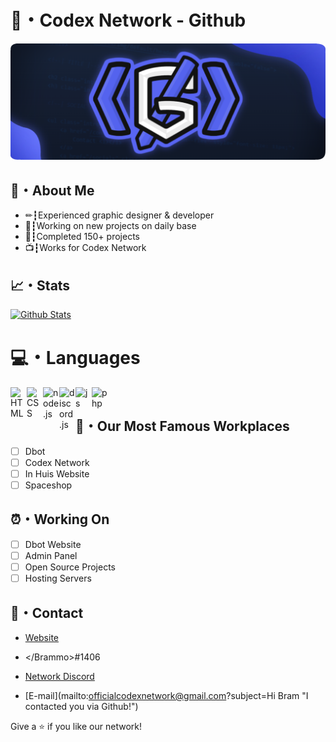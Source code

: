 # 🏢・Codex Network - Github

![Codex Network](/banner.png "Codex Network")

## 📘・About Me

- ✏┇Experienced graphic designer & developer
- 📆┇Working on new projects on daily base
- 🛒┇Completed 150+ projects
- 📺┇Works for Codex Network

## 📈・Stats

<p align="left">
    <a href="https://github.com/OfficialCodexNetwork?tab=repositories" title="Profile">
        <img src="https://github-readme-stats.vercel.app/api?username=OfficialCodexNetwork&show_icons=true&theme=graywhite&border_color=aaa&custom_title=My%20GitHub%20Stats&border_radius=25" alt="Github Stats" />
    </a>

</p>

# 💻・Languages 
<img align="left" alt="HTML" width="26px" src="https://upload.wikimedia.org/wikipedia/commons/thumb/3/38/HTML5_Badge.svg/600px-HTML5_Badge.svg.png" />
<img align="left" alt="CSS" width="26px" src="https://www.pngkey.com/png/full/347-3470911_css3-html-css-js-logo-white.png" />
<img align="left" alt="node.js" width="26px" src="https://i.imgur.com/tYLFZBh.png" /> 
<img align="left" alt="discord.js" width="26px" src="https://i.imgur.com/SI1DZf3.png" />
<img align="left" alt="js" width="26px" src="https://i.imgur.com/3u1wzwE.png" />
<img align="left" alt="php" width="26px" src="https://pngimg.com/uploads/php/php_PNG43.png" /> <br />

## 🤖・Our Most Famous Workplaces

- [ ] Dbot
- [ ] Codex Network
- [ ] In Huis Website
- [ ] Spaceshop

## ⏰・Working On

- [ ] Dbot Website
- [ ] Admin Panel
- [ ] Open Source Projects
- [ ] Hosting Servers

## 💼・Contact

- [Website](https://codex-network.nl/ "Website")

- &lt;/Brammo>#1406

- [Network Discord](https://discord.gg/7HyUTnJvYE "Network Discord")

- [E-mail](mailto:officialcodexnetwork@gmail.com?subject=Hi Bram "I contacted you via Github!")

Give a ⭐️ if you like our network!

